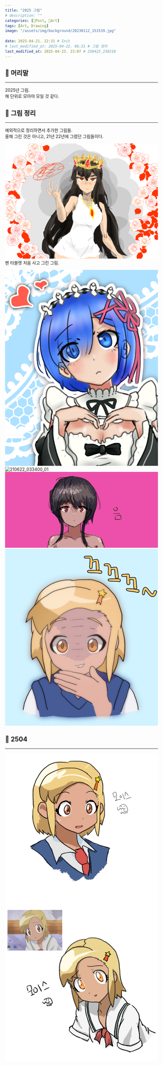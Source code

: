 ```yaml
---
title: "2025 그림"
# description: ""
categories: [📀Post, 🍌Art]
tags: [Art, Drawing]
image: "/assets/img/background/20230112_151539.jpg"

date: 2025-04-21. 22:31 # Init
# last_modified_at: 2025-04-22. 06:31 # 그림 정리
last_modified_at: 2025-04-23. 23:07 # 250423_230210
---
```


## 📀 머리말

---

2025년 그림.  
해 단위로 모아야 모일 것 같다.  

## 📀 그림 정리

---

예외적으로 정리하면서 추가한 그림들.  
올해 그린 것은 아니고, 21년 22년에 그렸던 그림들이다.  

![210604_194400](/assets/project/_Art/drawing/210604_194400.png)
펜 타블렛 처음 사고 그린 그림.  

![210622_033400](/assets/project/_Art/drawing/210622_033400.png)
![210622_033400_01](/assets/project/_Art/drawing/210622_033400_01.png)
![221201_061900](/assets/project/_Art/drawing/221201_061900.png)
![221204_023800](/assets/project/_Art/drawing/221204_023800.png)

## 📀 2504

---

![250421_221939](/assets/project/_Art/drawing/250421_221939.jpg)
![250423_230210](/assets/project/_Art/drawing/250423_230210.jpg)

